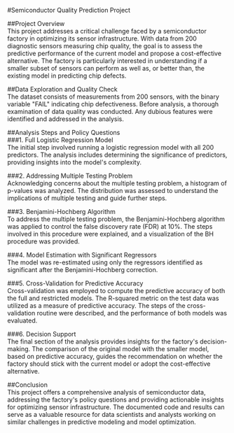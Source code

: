 #Semiconductor Quality Prediction Project

##Project Overview   
This project addresses a critical challenge faced by a semiconductor factory in optimizing its sensor infrastructure. With data from 200 diagnostic sensors measuring chip quality, the goal is to assess the predictive performance of the current model and propose a cost-effective alternative. The factory is particularly interested in understanding if a smaller subset of sensors can perform as well as, or better than, the existing model in predicting chip defects.

##Data Exploration and Quality Check  
The dataset consists of measurements from 200 sensors, with the binary variable "FAIL" indicating chip defectiveness. Before analysis, a thorough examination of data quality was conducted. Any dubious features were identified and addressed in the analysis.

##Analysis Steps and Policy Questions  
###1. Full Logistic Regression Model  
The initial step involved running a logistic regression model with all 200 predictors. The analysis includes determining the significance of predictors, providing insights into the model's complexity.

###2. Addressing Multiple Testing Problem  
Acknowledging concerns about the multiple testing problem, a histogram of p-values was analyzed. The distribution was assessed to understand the implications of multiple testing and guide further steps.

###3. Benjamini-Hochberg Algorithm  
To address the multiple testing problem, the Benjamini-Hochberg algorithm was applied to control the false discovery rate (FDR) at 10%. The steps involved in this procedure were explained, and a visualization of the BH procedure was provided.

###4. Model Estimation with Significant Regressors  
The model was re-estimated using only the regressors identified as significant after the Benjamini-Hochberg correction.

###5. Cross-Validation for Predictive Accuracy  
Cross-validation was employed to compute the predictive accuracy of both the full and restricted models. The R-squared metric on the test data was utilized as a measure of predictive accuracy. The steps of the cross-validation routine were described, and the performance of both models was evaluated.

###6. Decision Support  
The final section of the analysis provides insights for the factory's decision-making. The comparison of the original model with the smaller model, based on predictive accuracy, guides the recommendation on whether the factory should stick with the current model or adopt the cost-effective alternative.

##Conclusion  
This project offers a comprehensive analysis of semiconductor data, addressing the factory's policy questions and providing actionable insights for optimizing sensor infrastructure. The documented code and results can serve as a valuable resource for data scientists and analysts working on similar challenges in predictive modeling and model optimization.
